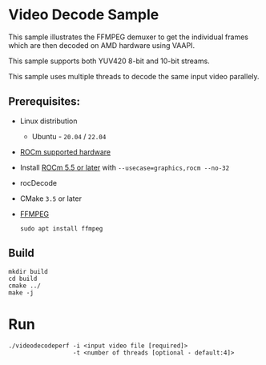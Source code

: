 # Video Decode Sample
This sample illustrates the FFMPEG demuxer to get the individual frames which are then decoded on AMD hardware using VAAPI.

This sample supports both YUV420 8-bit and 10-bit streams. 

This sample uses multiple threads to decode the same input video parallely.

## Prerequisites:

* Linux distribution
  + Ubuntu - `20.04` / `22.04`

* [ROCm supported hardware](https://rocm.docs.amd.com/en/latest/release/gpu_os_support.html)

* Install [ROCm 5.5 or later](https://rocmdocs.amd.com/en/latest/deploy/linux/installer/install.html) with `--usecase=graphics,rocm --no-32`

* rocDecode

* CMake `3.5` or later

* [FFMPEG](https://ffmpeg.org/about.html)
  ```
  sudo apt install ffmpeg
  ```

## Build
```
mkdir build
cd build
cmake ../
make -j
```
# Run 
```
./videodecodeperf -i <input video file [required]> 
                  -t <number of threads [optional - default:4]>
```